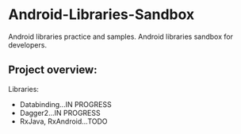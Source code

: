 # Android-Libraries-Sandbox
Android libraries practice and samples. Android libraries sandbox for developers. 

## Project overview:
Libraries:
- Databinding...IN PROGRESS
- Dagger2...IN PROGRESS
- RxJava, RxAndroid...TODO

